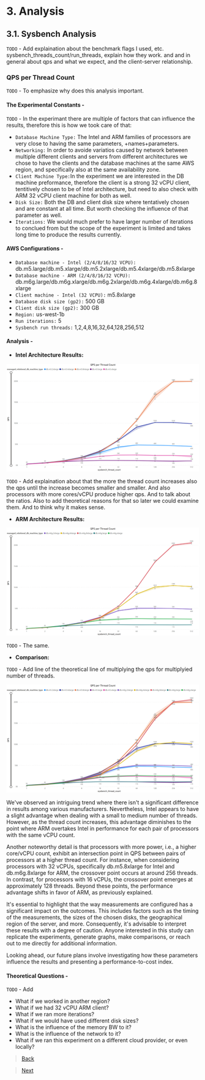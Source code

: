 # 3. Analysis

## 3.1. Sysbench Analysis

`TODO` - Add explaination about the benchmark flags I used, etc. sysbench_threads_count/run_threads, explain how they work. and and in general about qps and what we expect, and the client-server relationship.

### QPS per Thread Count

`TODO` - To emphasize why does this analysis important.

#### The Experimental Constants -

`TODO` - In the experimant there are multiple of factors that can influence the results, therefore this is how we took care of that:
- `Database Machine Type:` The Intel and ARM families of processors are very close to having the same parameters, +names+parameters.
- `Networking:` In order to avoide variatios caused by network between multiple different clients and servers from different architectures we chose to have the clients and the database machines at the same AWS region, and specifically also at the same availability zone.
- `Client Machine Type:`In the experiment we are interested in the DB machine preformance, therefore the client is a strong 32 vCPU client, tentitively chosen to be of Intel architecture, but need to also check with ARM 32 vCPU client machine for both as well.
- `Disk Size:` Both the DB and client disk size where tentatively chosen and are constant at all time. But worth checking the influence of that parameter as well.
- `Iterations:` We would much prefer to have larger number of iterations to conclued from but the scope of the experiment is limited and takes long time to produce the results currently.

#### AWS Configurations -

- `Database machine - Intel (2/4/8/16/32 VCPU):` db.m5.large/db.m5.xlarge/db.m5.2xlarge/db.m5.4xlarge/db.m5.8xlarge
- `Database machine - ARM (2/4/8/16/32 VCPU):` db.m6g.large/db.m6g.xlarge/db.m6g.2xlarge/db.m6g.4xlarge/db.m6g.8xlarge
- `Client machine - Intel (32 VCPU):` m5.8xlarge
- `Database disk size (gp2):` 500 GB
- `Client disk size (gp2):` 300 GB
- `Region:` us-west-1b
- `Run iterations:` 5
- `Sysbench run threads:` 1,2,4,8,16,32,64,128,256,512

#### Analysis -

- **Intel Architecture Results:**

![Alt Text](utils/sysbench/intel_qps.png "Intel QPS per Thread Count")

`TODO` - Add explaination about that the more the thread count increases also the qps until the increase becomes smaller and smaller. And also processors with more cores/vCPU produce higher qps. And to talk about the ratios. Also to add theoretical reasons for that so later we could examine them. And to think why it makes sense.

- **ARM Architecture Results:**

![Alt text](utils/sysbench/arm_qps.png "ARM QPS per Thread Count")

`TODO` - The same.

- **Comparison:**

`TODO` - Add line of the theoretical line of multiplying the qps for multiplyied number of threads.  

![Alt text](utils/sysbench/intel&arm_qps.png "Intel and ARM QPS per Thread Count")

We've observed an intriguing trend where there isn't a significant difference in results among various manufacturers. Nevertheless, Intel appears to have a slight advantage when dealing with a small to medium number of threads. However, as the thread count increases, this advantage diminishes to the point where ARM overtakes Intel in performance for each pair of processors with the same vCPU count. 

Another noteworthy detail is that processors with more power, i.e., a higher core/vCPU count, exhibit an intersection point in QPS between pairs of processors at a higher thread count. For instance, when considering processors with 32 vCPUs, specifically db.m5.8xlarge for Intel and db.m6g.8xlarge for ARM, the crossover point occurs at around 256 threads. In contrast, for processors with 16 vCPUs, the crossover point emerges at approximately 128 threads. Beyond these points, the performance advantage shifts in favor of ARM, as previously explained.

It's essential to highlight that the way measurements are configured has a significant impact on the outcomes. This includes factors such as the timing of the measurements, the sizes of the chosen disks, the geographical region of the server, and more. Consequently, it's advisable to interpret these results with a degree of caution. Anyone interested in this study can replicate the experiments, generate graphs, make comparisons, or reach out to me directly for additional information.

Looking ahead, our future plans involve investigating how these parameters influence the results and presenting a performance-to-cost index.

#### Theoretical Questions -
`TODO` - Add
- What if we worked in another region?
- What if we had 32 vCPU ARM client?
- What if we ran more iterations?
- What if we would have used different disk sizes?
- What is the influence of the memory BW to it?
- What is the influence of the network to it?
- What if we ran this experiment on a different cloud provider, or even locally?

> [Back](./benchmarks.html)

> [Next](./multiload_analysis.md)
